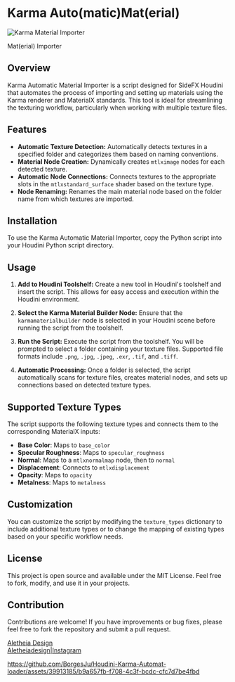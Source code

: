 
# Karma Auto(matic)Mat(erial)

![Karma Material Importer](https://github.com/BorgesJu/Houdini-Karma-Automat-loader/assets/39913185/73f5fee5-40fe-4794-844a-d68f048623f9)

Mat(erial) Importer

## Overview
Karma Automatic Material Importer is a script designed for SideFX Houdini that automates the process of importing and setting up materials using the Karma renderer and MaterialX standards. This tool is ideal for streamlining the texturing workflow, particularly when working with multiple texture files.

## Features
- **Automatic Texture Detection:** Automatically detects textures in a specified folder and categorizes them based on naming conventions.
- **Material Node Creation:** Dynamically creates `mtlximage` nodes for each detected texture.
- **Automatic Node Connections:** Connects textures to the appropriate slots in the `mtlxstandard_surface` shader based on the texture type.
- **Node Renaming:** Renames the main material node based on the folder name from which textures are imported.

## Installation
To use the Karma Automatic Material Importer, copy the Python script into your Houdini Python script directory.

## Usage
1. **Add to Houdini Toolshelf:**
   Create a new tool in Houdini's toolshelf and insert the script. This allows for easy access and execution within the Houdini environment.

2. **Select the Karma Material Builder Node:**
   Ensure that the `karmamaterialbuilder` node is selected in your Houdini scene before running the script from the toolshelf.

3. **Run the Script:**
   Execute the script from the toolshelf. You will be prompted to select a folder containing your texture files. Supported file formats include `.png`, `.jpg`, `.jpeg`, `.exr`, `.tif`, and `.tiff`.

4. **Automatic Processing:**
   Once a folder is selected, the script automatically scans for texture files, creates material nodes, and sets up connections based on detected texture types.

## Supported Texture Types
The script supports the following texture types and connects them to the corresponding MaterialX inputs:
- **Base Color**: Maps to `base_color`
- **Specular Roughness**: Maps to `specular_roughness`
- **Normal**: Maps to a `mtlxnormalmap` node, then to `normal`
- **Displacement**: Connects to `mtlxdisplacement`
- **Opacity**: Maps to `opacity`
- **Metalness**: Maps to `metalness`

## Customization
You can customize the script by modifying the `texture_types` dictionary to include additional texture types or to change the mapping of existing types based on your specific workflow needs.

## License
This project is open source and available under the MIT License. Feel free to fork, modify, and use it in your projects.

## Contribution
Contributions are welcome! If you have improvements or bug fixes, please feel free to fork the repository and submit a pull request.

[Aletheia Design](https://aletheiadesign.fr)  
[Aletheiadesign|Instagram](https://www.instagram.com/al3ph.d.sign/)



https://github.com/BorgesJu/Houdini-Karma-Automat-loader/assets/39913185/b9a657fb-f708-4c3f-bcdc-cfc7d7be4fbd

